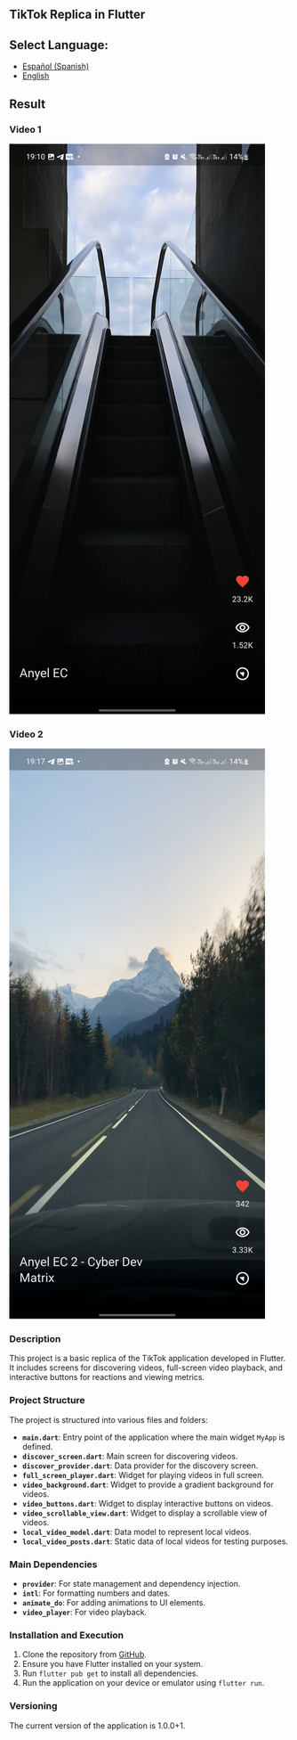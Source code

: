 ## TikTok Replica in Flutter

## **Select Language:**
- [Español (Spanish)](README-es.md)
- [English](README.md)

## Result
### Video 1
![Alt text](docs/1.png) 
### Video 2
![Alt text](docs/2.png) 

### Description
This project is a basic replica of the TikTok application developed in Flutter. It includes screens for discovering videos, full-screen video playback, and interactive buttons for reactions and viewing metrics.

### Project Structure
The project is structured into various files and folders:

- **`main.dart`**: Entry point of the application where the main widget `MyApp` is defined.
- **`discover_screen.dart`**: Main screen for discovering videos.
- **`discover_provider.dart`**: Data provider for the discovery screen.
- **`full_screen_player.dart`**: Widget for playing videos in full screen.
- **`video_background.dart`**: Widget to provide a gradient background for videos.
- **`video_buttons.dart`**: Widget to display interactive buttons on videos.
- **`video_scrollable_view.dart`**: Widget to display a scrollable view of videos.
- **`local_video_model.dart`**: Data model to represent local videos.
- **`local_video_posts.dart`**: Static data of local videos for testing purposes.

### Main Dependencies
- **`provider`**: For state management and dependency injection.
- **`intl`**: For formatting numbers and dates.
- **`animate_do`**: For adding animations to UI elements.
- **`video_player`**: For video playback.

### Installation and Execution
1. Clone the repository from [GitHub](https://github.com/Anyel-ec/TiktokReplication-Flutter).
2. Ensure you have Flutter installed on your system.
3. Run `flutter pub get` to install all dependencies.
4. Run the application on your device or emulator using `flutter run`.

### Versioning
The current version of the application is 1.0.0+1.
